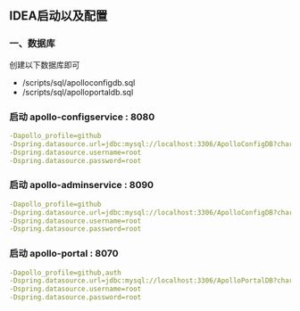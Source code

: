 ## IDEA启动以及配置

### 一、数据库

创建以下数据库即可
- /scripts/sql/apolloconfigdb.sql
- /scripts/sql/apolloportaldb.sql

### 启动 apollo-configservice : 8080
```yaml
-Dapollo_profile=github
-Dspring.datasource.url=jdbc:mysql://localhost:3306/ApolloConfigDB?characterEncoding=utf8
-Dspring.datasource.username=root
-Dspring.datasource.password=root
```
### 启动 apollo-adminservice : 8090
```yaml
-Dapollo_profile=github
-Dspring.datasource.url=jdbc:mysql://localhost:3306/ApolloConfigDB?characterEncoding=utf8
-Dspring.datasource.username=root
-Dspring.datasource.password=root
```

### 启动 apollo-portal : 8070

```yaml
-Dapollo_profile=github,auth
-Dspring.datasource.url=jdbc:mysql://localhost:3306/ApolloPortalDB?characterEncoding=utf8
-Dspring.datasource.username=root
-Dspring.datasource.password=root
```